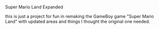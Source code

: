 Super Mario Land Expanded

this is just a project for fun in remaking the GameBoy game "Super Mario Land" with updated areas and things I thought the original one needed.
